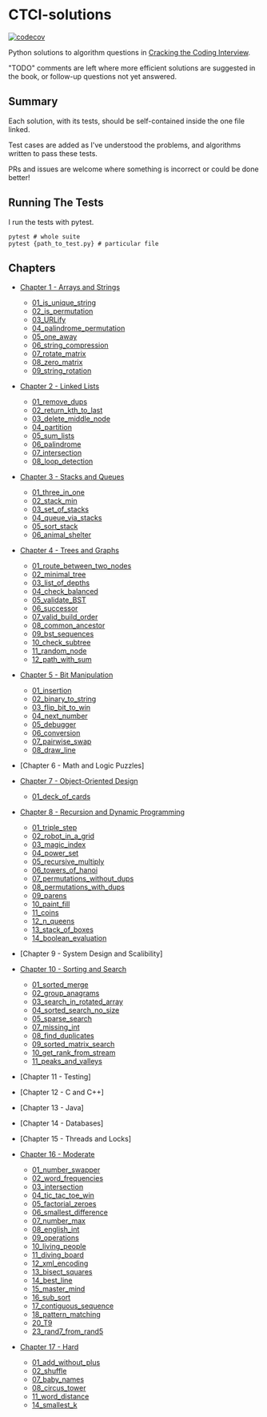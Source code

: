 # CTCI-solutions

[![codecov](https://codecov.io/gh/jcockbain/ctci-solutions/branch/master/graph/badge.svg)](https://codecov.io/gh/jcockbain/ctci-solutions)

Python solutions to algorithm questions in [Cracking the Coding Interview](http://www.crackingthecodinginterview.com/).

"TODO" comments are left where more efficient solutions are suggested in the book, or follow-up questions not yet answered.

## Summary

Each solution, with its tests, should be self-contained inside the one file linked.

Test cases are added as I've understood the problems, and algorithms written to pass these tests.

PRs and issues are welcome where something is incorrect or could be done better!

## Running The Tests

I run the tests with pytest.

```shell
pytest # whole suite
pytest {path_to_test.py} # particular file
```

## Chapters

- [Chapter 1 - Arrays and Strings](chapter-01/)

  - [01_is_unique_string](chapter-01/Q01_is_unique_string.py)
  - [02_is_permutation](chapter-01/Q02_is_permutation.py)
  - [03_URLify](chapter-01/Q03_URLify.py)
  - [04_palindrome_permutation](chapter-01/Q04_palindrome_permutation.py)
  - [05_one_away](chapter-01/Q05_one_away.py)
  - [06_string_compression](chapter-01/Q06_string_compression.py)
  - [07_rotate_matrix](chapter-01/Q07_rotate_matrix.py)
  - [08_zero_matrix](chapter-01/Q08_zero_matrix.py)
  - [09_string_rotation](chapter-01/Q09_string_rotation.py)

- [Chapter 2 - Linked Lists](chapter-02/)

  - [01_remove_dups](chapter-02/Q01_remove_dups.py)
  - [02_return_kth_to_last](chapter-02/Q02_return_kth_to_last.py)
  - [03_delete_middle_node](chapter-02/Q03_delete_middle_node.py)
  - [04_partition](chapter-02/Q04_partition.py)
  - [05_sum_lists](chapter-02/Q05_sum_lists.py)
  - [06_palindrome](chapter-02/Q06_palindrome.py)
  - [07_intersection](chapter-02/Q07_intersection.py)
  - [08_loop_detection](chapter-02/Q08_loop_detection.py)

- [Chapter 3 - Stacks and Queues](chapter-03/)

  - [01_three_in_one](chapter-03/Q01_three_in_one.py)
  - [02_stack_min](chapter-03/Q02_stack_min.py)
  - [03_set_of_stacks](chapter-03/Q03_set_of_stacks.py)
  - [04_queue_via_stacks](chapter-03/Q04_queue_via_stacks.py)
  - [05_sort_stack](chapter-03/Q05_sort_stack.py)
  - [06_animal_shelter](chapter-03/Q06_animal_shelter.py)

- [Chapter 4 - Trees and Graphs](chapter-04/)

  - [01_route_between_two_nodes](chapter-04/Q01_route_between_nodes.py)
  - [02_minimal_tree](chapter-04/Q02_minimal_tree.py)
  - [03_list_of_depths](chapter-04/Q03_list_of_depths.py)
  - [04_check_balanced](chapter-04/Q04_check_balanced.py)
  - [05_validate_BST](chapter-04/Q05_validate_bst.py)
  - [06_successor](chapter-04/Q06_successor.py)
  - [07_valid_build_order](chapter-04/Q07_valid_build_order.py)
  - [08_common_ancestor](chapter-04/Q08_common_ancestor.py)
  - [09_bst_sequences](chapter-04/Q09_bst_sequences.py)
  - [10_check_subtree](chapter-04/Q10_check_subtree.py)
  - [11_random_node](chapter-04/Q11_random_node.py)
  - [12_path_with_sum](chapter-04/Q12_path_with_sum.py)

- [Chapter 5 - Bit Manipulation](chapter-05/)

  - [01_insertion](chapter_5/Q01_insertion.py)
  - [02_binary_to_string](chapter_5/Q02_binary_to_string.py)
  - [03_flip_bit_to_win](chapter-05/Q03_flip_bit_to_win.py)
  - [04_next_number](chapter-05/Q04_next_number.py)
  - [05_debugger](chapter-05/Q05_degugger.py)
  - [06_conversion](chapter-05/Q06_conversion.py)
  - [07_pairwise_swap](chapter-05/Q07_pairwise_swap.py)
  - [08_draw_line](chapter-05/Q08_draw_line.py)

- [Chapter 6 - Math and Logic Puzzles]

- [Chapter 7 - Object-Oriented Design](chapter-07/)

  - [01_deck_of_cards](chapter-07/Q01_deck_of_cards.py)

- [Chapter 8 - Recursion and Dynamic Programming](chapter-08/)

  - [01_triple_step](chapter-08/Q01_triple_step.py)
  - [02_robot_in_a_grid](chapter-08/Q02_robot_in_a_grid.py)
  - [03_magic_index](chapter-08/Q03_magic_index.py)
  - [04_power_set](chapter-08/Q04_power_set.py)
  - [05_recursive_multiply](chapter-08/Q05_recursive_multiply.py)
  - [06_towers_of_hanoi](chapter-08/Q06_towers_of_hanoi.py)
  - [07_permutations_without_dups](chapter-08/Q07_permutations_without_dups.py)
  - [08_permutations_with_dups](chapter-08/Q08_permutations_with_dups.py)
  - [09_parens](chapter-08/Q09_parens.py)
  - [10_paint_fill](chapter-08/Q10_paint_fill.py)
  - [11_coins](chapter-08/Q11_coins.py)
  - [12_n_queens](chapter-08/Q12_n_queens.py)
  - [13_stack_of_boxes](chapter-08/Q13_stack_of_boxes.py)
  - [14_boolean_evaluation](chapter-08/Q14_boolean_evaluation.py)

- [Chapter 9 - System Design and Scalibility]

- [Chapter 10 - Sorting and Search](chapter-10/)

  - [01_sorted_merge](chapter-10/Q01_sorted_merge.py)
  - [02_group_anagrams](chapter-10/Q02_group_anagrams.py)
  - [03_search_in_rotated_array](chapter-10/Q03_search_in_rotated_array.py)
  - [04_sorted_search_no_size](chapter-10/Q04_sorted_search_no_size.py)
  - [05_sparse_search](chapter-10/Q05_sparse_search.py)
  - [07_missing_int](chapter-10/Q07_missing_int.py)
  - [08_find_duplicates](chapter-10/Q08_find_duplicates.py)
  - [09_sorted_matrix_search](chapter-10/Q09_sorted_matrix_search.py)
  - [10_get_rank_from_stream](chapter-10/Q10_get_rank_from_stream.py)
  - [11_peaks_and_valleys](chapter-10/Q11_peaks_and_valleys.py)

- [Chapter 11 - Testing]

- [Chapter 12 - C and C++]

- [Chapter 13 - Java]

- [Chapter 14 - Databases]

- [Chapter 15 - Threads and Locks]

- [Chapter 16 - Moderate](chapter-16/)

  - [01_number_swapper](chapter-16/Q02_word_frequencies.py)
  - [02_word_frequencies](chapter-16/Q02_word_frequencies.py)
  - [03_intersection](chapter-16/Q03_intersection.py)
  - [04_tic_tac_toe_win](chapter-16/Q04_tic_tac_toe_win.py)
  - [05_factorial_zeroes](chapter-16/Q05_factorial_zeroes.py)
  - [06_smallest_difference](chapter-16/Q06_smallest_difference.py)
  - [07_number_max](chapter-16/Q07_number_max.py)
  - [08_english_int](chapter-16/Q08_english_int.py)
  - [09_operations](chapter-16/Q09_operations.py)
  - [10_living_people](chapter-16/Q10_living_op.py)
  - [11_diving_board](chapter-16/Q11_diving_board.py)
  - [12_xml_encoding](chapter-16/Q12_xml_encoding.py)
  - [13_bisect_squares](chapter-16/Q13_bisect_squares.py)
  - [14_best_line](chapter-16/Q14_best_line.py)
  - [15_master_mind](chapter-16/Q14_best_line.py)
  - [16_sub_sort](chapter-16/Q14_best_line.py)
  - [17_contiguous_sequence](chapter-16/Q17_contiguous_sequence.py)
  - [18_pattern_matching](chapter-16/Q18_pattern_matching.py)
  - [20_T9](chapter-16/Q20_T9.py)
  - [23_rand7_from_rand5](chapter-16/Q23_rand7_from_rand5.py)

- [Chapter 17 - Hard](chapter-17/)

  - [01_add_without_plus](chapter-17/Q01_add_without_plus.py)
  - [02_shuffle](chapter-17/Q02_shuffle.py)
  - [07_baby_names](chapter-17/Q07_baby_names.py)
  - [08_circus_tower](chapter-17/Q08_circus_tower.py)
  - [11_word_distance](chapter-17/Q11_word_distance.py)
  - [14_smallest_k](chapter-17/Q14_smallest_k.py)
